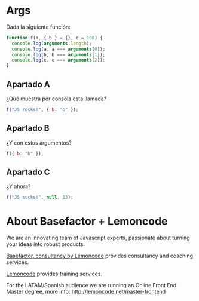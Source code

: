 # Args

Dada la siguiente función:

```javascript
function f(a, { b } = {}, c = 100) {
  console.log(arguments.length);
  console.log(a, a === arguments[0]);
  console.log(b, b === arguments[1]);
  console.log(c, c === arguments[2]);
}
```

## Apartado A

¿Qué muestra por consola esta llamada?

```javascript
f("JS rocks!", { b: "b" });
```

## Apartado B

¿Y con estos argumentos?

```javascript
f({ b: "b" });
```

## Apartado C

¿Y ahora?

```javascript
f("JS sucks!", null, 13);
```

# About Basefactor + Lemoncode

We are an innovating team of Javascript experts, passionate about turning your ideas into robust products.

[Basefactor, consultancy by Lemoncode](http://www.basefactor.com) provides consultancy and coaching services.

[Lemoncode](http://lemoncode.net/services/en/#en-home) provides training services.

For the LATAM/Spanish audience we are running an Online Front End Master degree, more info: http://lemoncode.net/master-frontend
